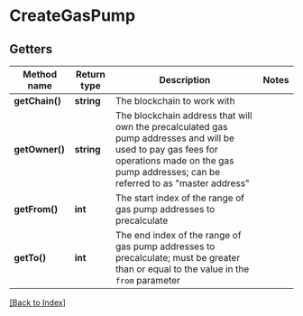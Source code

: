 # CreateGasPump

## Getters

Method name | Return type | Description | Notes
------------ | ------------- | ------------- | -------------
**getChain()** | **string** | The blockchain to work with |
**getOwner()** | **string** | The blockchain address that will own the precalculated gas pump addresses and will be used to pay gas fees for operations made on the gas pump addresses; can be referred to as "master address" |
**getFrom()** | **int** | The start index of the range of gas pump addresses to precalculate |
**getTo()** | **int** | The end index of the range of gas pump addresses to precalculate; must be greater than or equal to the value in the <code>from</code> parameter |

[[Back to Index]](../index.md)
